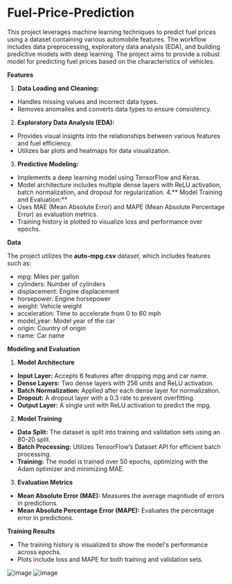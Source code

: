 # **Fuel-Price-Prediction**

This project leverages machine learning techniques to predict fuel prices using a dataset containing various automobile features. The workflow includes data preprocessing, exploratory data analysis (EDA), and building predictive models with deep learning. The project aims to provide a robust model for predicting fuel prices based on the characteristics of vehicles.

**Features**

1. **Data Loading and Cleaning:**
* Handles missing values and incorrect data types.
* Removes anomalies and converts data types to ensure consistency.
2. **Exploratory Data Analysis (EDA):**
* Provides visual insights into the relationships between various features and fuel efficiency.
* Utilizes bar plots and heatmaps for data visualization.
3. **Predictive Modeling:**
* Implements a deep learning model using TensorFlow and Keras.
* Model architecture includes multiple dense layers with ReLU activation, batch normalization, and dropout for regularization.
4.** Model Training and Evaluation:**
* Uses MAE (Mean Absolute Error) and MAPE (Mean Absolute Percentage Error) as evaluation metrics.
* Training history is plotted to visualize loss and performance over epochs.

**Data**

The project utilizes the **auto-mpg.csv** dataset, which includes features such as:
* mpg: Miles per gallon
* cylinders: Number of cylinders
* displacement: Engine displacement
* horsepower: Engine horsepower
* weight: Vehicle weight
* acceleration: Time to accelerate from 0 to 60 mph
* model_year: Model year of the car
* origin: Country of origin
* name: Car name
  
**Modeling and Evaluation**

1. **Model Architecture**

* **Input Layer:** Accepts 6 features after dropping mpg and car name.
* **Dense Layers:** Two dense layers with 256 units and ReLU activation.
* **Batch Normalization:** Applied after each dense layer for normalization.
* **Dropout:** A dropout layer with a 0.3 rate to prevent overfitting.
* **Output Layer:** A single unit with ReLU activation to predict the mpg.

  
2. **Model Training**

* **Data Split:** The dataset is split into training and validation sets using an 80-20 split.
* **Batch Processing:** Utilizes TensorFlow’s Dataset API for efficient batch processing.
* **Training:** The model is trained over 50 epochs, optimizing with the Adam optimizer and minimizing MAE.

  
3. **Evaluation Metrics**

* **Mean Absolute Error (MAE):** Measures the average magnitude of errors in predictions.
* **Mean Absolute Percentage Error (MAPE):** Evaluates the percentage error in predictions.


**Training Results**

* The training history is visualized to show the model's performance across epochs.
* Plots include loss and MAPE for both training and validation sets.

![image](https://github.com/kunalhchandnani/Fuel-Price-Prediction/assets/88874426/38c0ac96-8451-45cb-b750-3e6147e2fd94)
![image](https://github.com/kunalhchandnani/Fuel-Price-Prediction/assets/88874426/9aedc0e9-908b-48da-a517-87da9c144a5d)

